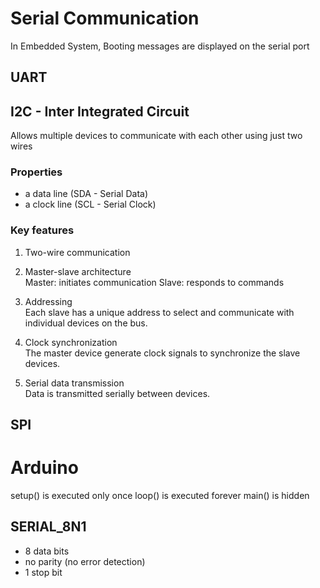 # Serial Communication

In Embedded System, Booting messages are displayed on the serial port

## UART

## I2C - Inter Integrated Circuit

Allows multiple devices to communicate with each other using just two wires

### Properties

- a data line (SDA - Serial Data)
- a clock line (SCL - Serial Clock)

### Key features

1. Two-wire communication

2. Master-slave architecture  
   Master: initiates communication
   Slave: responds to commands

3. Addressing  
   Each slave has a unique address to select and communicate with individual devices on the bus.

4. Clock synchronization  
   The master device generate clock signals to synchronize the slave devices.

5. Serial data transmission  
   Data is transmitted serially between devices.

## SPI

# Arduino

setup() is executed only once
loop() is executed forever
main() is hidden

## SERIAL_8N1

- 8 data bits
- no parity (no error detection)
- 1 stop bit
